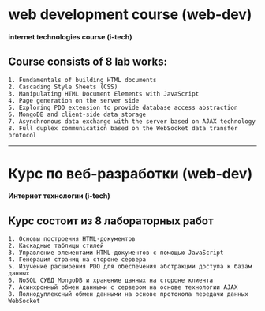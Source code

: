 # web development course (web-dev)
#### internet technologies course (i-tech)
## Course consists of 8 lab works:
    1. Fundamentals of building HTML documents
    2. Cascading Style Sheets (CSS)
    3. Manipulating HTML Document Elements with JavaScript
    4. Page generation on the server side
    5. Exploring PDO extension to provide database access abstraction
    6. MongoDB and client-side data storage
    7. Asynchronous data exchange with the server based on AJAX technology
    8. Full duplex communication based on the WebSocket data transfer protocol


---

# Курс по веб-разработки (web-dev)
#### Интернет технологии (i-tech)
## Курс состоит из 8 лабораторных работ
    1. Основы построения HTML-документов
    2. Каскадные таблицы стилей
    3. Управление элементами HTML-документов с помощью JavaScript
    4. Генерация страниц на стороне сервера
    5. Изучение расширения PDO для обеспечения абстракции доступа к базам данных
    6. NoSQL СУБД MongoDB и хранение данных на стороне клиента
    7. Асинхронный обмен данными с сервером на основе технологии AJAX
    8. Полнодуплексный обмен данными на основе протокола передачи данных WebSocket


